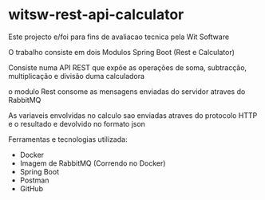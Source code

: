 # witsw-rest-api-calculator
Este projecto e/foi para fins de avaliacao tecnica pela Wit Software</br>

O trabalho consiste em dois Modulos Spring Boot (Rest e Calculator)</br>

Consiste numa API REST que expõe as operações de soma, subtracção, multiplicação e divisão duma calculadora</br>

o modulo Rest consome as mensagens enviadas do servidor atraves do RabbitMQ</br>

As variaveis envolvidas no calculo sao enviadas atraves do protocolo HTTP e o resultado e devolvido no formato json</br>

Ferramentas e tecnologias utilizada:</br>

* Docker</br>
* Imagem de RabbitMQ (Correndo no Docker)</br>
* Spring Boot</br>
* Postman</br>
* GitHub</br>
